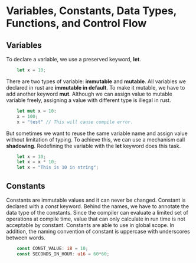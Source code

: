 # Variables, Constants, Data Types, Functions, and Control Flow

## Variables

To declare a variable, we use a preserved keyword, **let**.

```rust
	let x = 10;
```

There are two types of variable: **immutable** and **mutable**. All variables we declared in rust are **immutable in default**. To make it mutable, we have to add another keyword **mut**. Although we can assign value to mutable variable freely, assigning a value with different type is illegal in rust.

```rust
	let mut x = 10;
	x = 100; 
	x = "test" // This will cause compile error.
```

But sometimes we want to reuse the same variable name and assign value without limitation of typing. To achieve this, we can use a mechanism call **shadowing**. Redefining the variable with the **let** keyword does this task.

```rust
	let x = 10;
	let x = x * 10;
	let x = "This is 10 in string";
```

## Constants

Constants are immutable values and it can never be changed. Constant is declared with a *const* keyword. Behind the names, we have to annotate the data type of the constants. Since the compiler can evaluate a limited set of operations at compile time, value that can only calculate in run time is not acceptable by constant. Constants are able to use in global scope. In addition, the naming convention of constant is uppercase with underscores between words. 

```rust
	const CONST_VALUE: i8 = 10;
	const SECONDS_IN_HOUR: u16 = 60*60;
```



